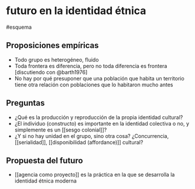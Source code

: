 # futuro en la identidad étnica
#esquema 

## Proposiciones empíricas

- Todo grupo es heterogéneo, fluido
- Toda frontera es diferencia, pero no toda diferencia es frontera [discutiendo con @barth1976]
- No hay por qué presuponer que una población que habita un territorio tiene otra relación con poblaciones que lo habitaron mucho antes

## Preguntas

- ¿Qué es la producción y reproducción de la propia identidad cultural?
- ¿El individuo (constructo) es importante en la identidad colectiva o no, y simplemente es un [[sesgo colonial]]?
- ¿Y si no hay unidad en el grupo, sino otra cosa? ¿Concurrencia, [[serialidad]], [[disponibilidad (affordance)]] cultural?


## Propuesta del futuro

- [[agencia como proyecto]] es la práctica en la que se desarrolla la identidad étnica moderna
